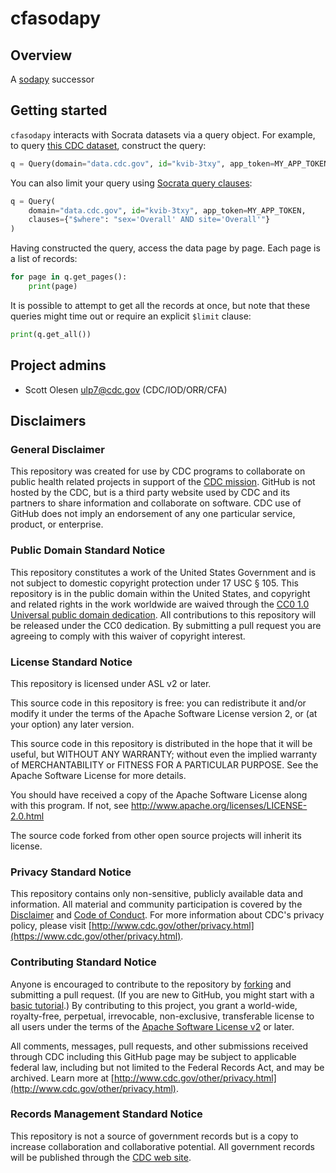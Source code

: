 # cfasodapy

## Overview

A [sodapy](https://pypi.org/project/sodapy/) successor

## Getting started

`cfasodapy` interacts with Socrata datasets via a query object. For example, to query [this CDC dataset](https://data.cdc.gov/Public-Health-Surveillance/Rates-of-Laboratory-Confirmed-RSV-COVID-19-and-Flu/kvib-3txy/about_data), construct the query:

```python
q = Query(domain="data.cdc.gov", id="kvib-3txy", app_token=MY_APP_TOKEN)
```

You can also limit your query using [Socrata query clauses](https://dev.socrata.com/docs/queries/):

```python
q = Query(
    domain="data.cdc.gov", id="kvib-3txy", app_token=MY_APP_TOKEN,
    clauses={"$where": "sex='Overall' AND site='Overall'"}
)
```

Having constructed the query, access the data page by page. Each page is a list of records:

```python
for page in q.get_pages():
    print(page)
```

It is possible to attempt to get all the records at once, but note that these queries might time out or require an explicit `$limit` clause:

```python
print(q.get_all())
```

## Project admins

- Scott Olesen <ulp7@cdc.gov> (CDC/IOD/ORR/CFA)

## Disclaimers

### General Disclaimer

This repository was created for use by CDC programs to collaborate on public health related projects in support of the [CDC mission](https://www.cdc.gov/about/organization/mission.htm). GitHub is not hosted by the CDC, but is a third party website used by CDC and its partners to share information and collaborate on software. CDC use of GitHub does not imply an endorsement of any one particular service, product, or enterprise.

### Public Domain Standard Notice

This repository constitutes a work of the United States Government and is not subject to domestic copyright protection under 17 USC § 105. This repository is in the public domain within the United States, and copyright and related rights in the work worldwide are waived through the [CC0 1.0 Universal public domain dedication](https://creativecommons.org/publicdomain/zero/1.0/). All contributions to this repository will be released under the CC0 dedication. By submitting a pull request you are agreeing to comply with this waiver of copyright interest.

### License Standard Notice

This repository is licensed under ASL v2 or later.

This source code in this repository is free: you can redistribute it and/or modify it under the terms of the Apache Software License version 2, or (at your option) any later version.

This source code in this repository is distributed in the hope that it will be useful, but WITHOUT ANY WARRANTY; without even the implied warranty of MERCHANTABILITY or FITNESS FOR A PARTICULAR PURPOSE. See the Apache Software License for more details.

You should have received a copy of the Apache Software License along with this program. If not, see http://www.apache.org/licenses/LICENSE-2.0.html

The source code forked from other open source projects will inherit its license.

### Privacy Standard Notice

This repository contains only non-sensitive, publicly available data and information. All material and community participation is covered by the [Disclaimer](https://github.com/CDCgov/template/blob/master/DISCLAIMER.md) and [Code of Conduct](https://github.com/CDCgov/template/blob/master/code-of-conduct.md). For more information about CDC's privacy policy, please visit [http://www.cdc.gov/other/privacy.html](https://www.cdc.gov/other/privacy.html).

### Contributing Standard Notice

Anyone is encouraged to contribute to the repository by [forking](https://help.github.com/articles/fork-a-repo) and submitting a pull request. (If you are new to GitHub, you might start with a [basic tutorial](https://help.github.com/articles/set-up-git).) By contributing to this project, you grant a world-wide, royalty-free, perpetual, irrevocable, non-exclusive, transferable license to all users under the terms of the [Apache Software License v2](http://www.apache.org/licenses/LICENSE-2.0.html) or later.

All comments, messages, pull requests, and other submissions received through CDC including this GitHub page may be subject to applicable federal law, including but not limited to the Federal Records Act, and may be archived. Learn more at [http://www.cdc.gov/other/privacy.html](http://www.cdc.gov/other/privacy.html).

### Records Management Standard Notice

This repository is not a source of government records but is a copy to increase collaboration and collaborative potential. All government records will be published through the [CDC web site](http://www.cdc.gov).
